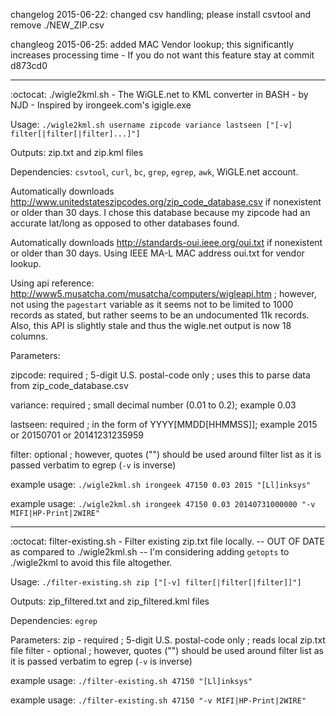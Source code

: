 changelog 2015-06-22: changed csv handling; please install csvtool and remove ./NEW_ZIP.csv

changleog 2015-06-25: added MAC Vendor lookup; this significantly increases processing time - If you do not want this feature stay at commit d873cd0

---

:octocat: ./wigle2kml.sh - The WiGLE.net to KML converter in BASH - by NJD - Inspired by irongeek.com's igigle.exe

Usage: `./wigle2kml.sh username zipcode variance lastseen ["[-v] filter[|filter[|filter]...]"]`

Outputs: zip.txt and zip.kml files

Dependencies: `csvtool`, `curl`, `bc`, `grep`, `egrep`, `awk`, WiGLE.net account.

Automatically downloads http://www.unitedstateszipcodes.org/zip_code_database.csv if nonexistent or older than 30 days.  I chose this database because my zipcode had an accurate lat/long as opposed to other databases found.

Automatically downloads http://standards-oui.ieee.org/oui.txt if nonexistent or older than 30 days.  Using IEEE MA-L MAC address oui.txt for vendor lookup.

Using api reference: http://www5.musatcha.com/musatcha/computers/wigleapi.htm ; however, not using the `pagestart` variable as it seems not to be limited to 1000 records as stated, but rather seems to be an undocumented 11k records.  Also, this API is slightly stale and thus the wigle.net output is now 18 columns.

Parameters:

zipcode: required ; 5-digit U.S. postal-code only ; uses this to parse data from zip_code_database.csv

variance: required ; small decimal number (0.01 to 0.2); example 0.03

lastseen: required ; in the form of YYYY[MMDD[HHMMSS]]; example 2015 or 20150701 or 20141231235959

filter: optional ; however, quotes ("") should be used around filter list as it is passed verbatim to egrep (`-v` is inverse)

example usage: `./wigle2kml.sh irongeek 47150 0.03 2015 "[Ll]inksys"`

example usage: `./wigle2kml.sh irongeek 47150 0.03 20140731000000 "-v MIFI|HP-Print|2WIRE"`


---


:octocat: filter-existing.sh - Filter existing zip.txt file locally. -- OUT OF DATE as compared to ./wigle2kml.sh -- I'm considering adding `getopts` to ./wigle2kml to avoid this file altogether.

Usage: `./filter-existing.sh zip ["[-v] filter[|filter[|filter]]"]`

Outputs: zip_filtered.txt and zip_filtered.kml files

Dependencies: `egrep`

Parameters:
zip - required ; 5-digit U.S. postal-code only ; reads local zip.txt file
filter - optional ; however, quotes ("") should be used around filter list as it is passed verbatim to egrep (`-v` is inverse)

example usage: `./filter-existing.sh 47150 "[Ll]inksys"`

example usage: `./filter-existing.sh 47150 "-v MIFI|HP-Print|2WIRE"`
